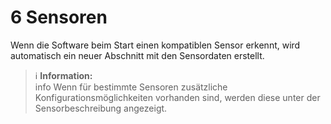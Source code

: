 # 6 Sensoren

Wenn die Software beim Start einen kompatiblen Sensor erkennt, wird automatisch ein neuer Abschnitt mit den Sensordaten erstellt.
> ℹ️ **Information:**  
> info
Wenn für bestimmte Sensoren zusätzliche Konfigurationsmöglichkeiten vorhanden sind, werden diese unter der Sensorbeschreibung angezeigt. 